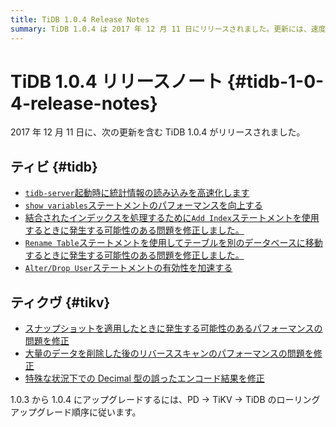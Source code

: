 ```yaml
---
title: TiDB 1.0.4 Release Notes
summary: TiDB 1.0.4 は 2017 年 12 月 11 日にリリースされました。更新には、速度の向上、パフォーマンスの強化、および TiDB と TiKV の潜在的な問題の修正が含まれています。1.0.3 から 1.0.4 にアップグレードするには、PD、TiKV、および TiDB のローリング アップグレードの順序に従ってください。
---
```


# TiDB 1.0.4 リリースノート {#tidb-1-0-4-release-notes}

2017 年 12 月 11 日に、次の更新を含む TiDB 1.0.4 がリリースされました。

## ティビ {#tidb}

-   [`tidb-server`起動時に統計情報の読み込みを高速化します](https://github.com/pingcap/tidb/pull/5362)
-   [`show variables`ステートメントのパフォーマンスを向上する](https://github.com/pingcap/tidb/pull/5363)
-   [結合されたインデックスを処理するために`Add Index`ステートメントを使用するときに発生する可能性のある問題を修正しました。](https://github.com/pingcap/tidb/pull/5323)
-   [`Rename Table`ステートメントを使用してテーブルを別のデータベースに移動するときに発生する可能性のある問題を修正しました。](https://github.com/pingcap/tidb/pull/5314)
-   [`Alter/Drop User`ステートメントの有効性を加速する](https://github.com/pingcap/tidb/pull/5226)

## ティクヴ {#tikv}

-   [スナップショットを適用したときに発生する可能性のあるパフォーマンスの問題を修正](https://github.com/pingcap/tikv/pull/2559)
-   [大量のデータを削除した後のリバーススキャンのパフォーマンスの問題を修正](https://github.com/pingcap/tikv/pull/2559)
-   [特殊な状況下での Decimal 型の誤ったエンコード結果を修正](https://github.com/pingcap/tikv/pull/2571)

1.0.3 から 1.0.4 にアップグレードするには、PD -&gt; TiKV -&gt; TiDB のローリング アップグレード順序に従います。
